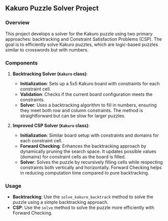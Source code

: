 ## Kakuro Puzzle Solver Project

### Overview

This project develops a solver for the Kakuro puzzle using two primary approaches: backtracking and Constraint Satisfaction Problems (CSP). The goal is to efficiently solve Kakuro puzzles, which are logic-based puzzles similar to crosswords but with numbers.

### Components

1. **Backtracking Solver (`Kakuro` class)**:
   - **Initialization**: Sets up a 5x5 Kakuro board with constraints for each constraint cell.
   - **Validation**: Checks if the current board configuration meets the constraints.
   - **Solver**: Uses a backtracking algorithm to fill in numbers, ensuring they meet both row and column constraints. The method is straightforward but can be slow for larger puzzles.

2. **Improved CSP Solver (`Kakuro` class)**:
   - **Initialization**: Similar board setup with constraints and domains for each constraint cell.
   - **Forward Checking**: Enhances the backtracking approach by dynamically pruning the search space. It updates possible values (domains) for constraint cells as the board is filled.
   - **Solver**: Solves the puzzle by recursively filling cells while respecting constraints both vertically and horizontally. Forward Checking helps in reducing computation time compared to pure backtracking.

### Usage

- **Backtracking**: Use the `solve_kakuro_backtrack` method to solve the puzzle using a simple backtracking approach.
- **CSP**: Use the `solve` method to solve the puzzle more efficiently with Forward Checking.
